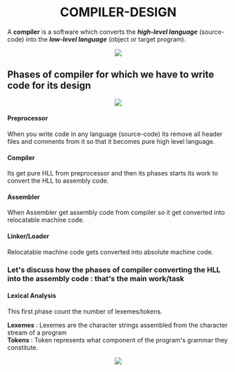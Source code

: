  <h1 align="center"> COMPILER-DESIGN </h1>
 
 A **compiler** is a software which converts the ***high-level language*** (source-code) into the ***low-level language*** (object or target program).

<p align="center"><img src="https://static.javatpoint.com/compiler/images/the-phases-of-a-compiler-lexical-analysis.png"</img></p>

<h2>Phases of compiler for which we have to write code for its design</h2>

<p align="center"><img src="https://media.geeksforgeeks.org/wp-content/uploads/compilerDesign.jpg"</img></p>


<h4> Preprocessor </h4> 
When you write code in any language (source-code) its remove all header files and comments from it so that it becomes pure high level language.

<h4> Compiler </h4>
Its get pure HLL from preprocessor and then its phases starts its work to convert the HLL to assembly code.

<h4> Assembler </h4>
When Assembler get assembly code from compiler so it get converted into relocatable machine code.

<h4> Linker/Loader </h4>
Relocatable machine code gets converted into absolute machine code.

<h3>Let's discuss how the phases of compiler converting the HLL into the assembly code : that's the main work/task</h3>

<h4> Lexical Analysis </h4>
This first phase count the number of lexemes/tokens.

**Lexemes** : Lexemes are the character strings assembled from the character stream of a program </br>
**Tokens** : Token represents what component of the program's grammar they constitute.</br>


<p align="center"><img src="https://binaryterms.com/wp-content/uploads/2021/11/Tokens.jpg"</img></p>
